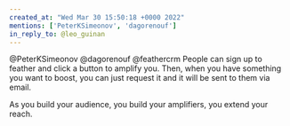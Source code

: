 ```yaml
---
created_at: "Wed Mar 30 15:50:18 +0000 2022"
mentions: ['PeterKSimeonov', 'dagorenouf']
in_reply_to: @leo_guinan
---
```


@PeterKSimeonov @dagorenouf @feathercrm People can sign up to feather and click a button to amplify you. Then, when you have something you want to boost, you can just request it and it will be sent to them via email.

As you build your audience, you build your amplifiers, you extend your reach.